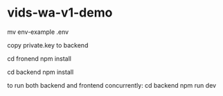# vids-wa-v1-demo

mv env-example .env

copy private.key to backend

cd fronend
npm install

cd backend
npm install

to run both backend and frontend concurrently:
cd backend
npm run dev
